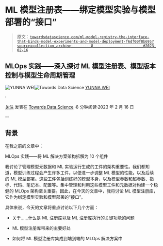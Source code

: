 # ML 模型注册表——绑定模型实验与模型部署的“接口”

> 原文：[`towardsdatascience.com/ml-model-registry-the-interface-that-binds-model-experiments-and-model-deployment-f6df00f0b695?source=collection_archive---------8-----------------------#2023-02-16`](https://towardsdatascience.com/ml-model-registry-the-interface-that-binds-model-experiments-and-model-deployment-f6df00f0b695?source=collection_archive---------8-----------------------#2023-02-16)

## MLOps 实践——深入探讨 ML 模型注册表、模型版本控制与模型生命周期管理

[](https://medium.com/@weiyunna91?source=post_page-----f6df00f0b695--------------------------------)![YUNNA WEI](https://medium.com/@weiyunna91?source=post_page-----f6df00f0b695--------------------------------)[](https://towardsdatascience.com/?source=post_page-----f6df00f0b695--------------------------------)![Towards Data Science](https://towardsdatascience.com/?source=post_page-----f6df00f0b695--------------------------------) [YUNNA WEI](https://medium.com/@weiyunna91?source=post_page-----f6df00f0b695--------------------------------)

·

[关注](https://medium.com/m/signin?actionUrl=https%3A%2F%2Fmedium.com%2F_%2Fsubscribe%2Fuser%2F4b47aa84fc4&operation=register&redirect=https%3A%2F%2Ftowardsdatascience.com%2Fml-model-registry-the-interface-that-binds-model-experiments-and-model-deployment-f6df00f0b695&user=YUNNA+WEI&userId=4b47aa84fc4&source=post_page-4b47aa84fc4----f6df00f0b695---------------------post_header-----------) 发表在 [Towards Data Science](https://towardsdatascience.com/?source=post_page-----f6df00f0b695--------------------------------) ·8 分钟阅读·2023 年 2 月 16 日[](https://medium.com/m/signin?actionUrl=https%3A%2F%2Fmedium.com%2F_%2Fvote%2Ftowards-data-science%2Ff6df00f0b695&operation=register&redirect=https%3A%2F%2Ftowardsdatascience.com%2Fml-model-registry-the-interface-that-binds-model-experiments-and-model-deployment-f6df00f0b695&user=YUNNA+WEI&userId=4b47aa84fc4&source=-----f6df00f0b695---------------------clap_footer-----------)

--

[](https://medium.com/m/signin?actionUrl=https%3A%2F%2Fmedium.com%2F_%2Fbookmark%2Fp%2Ff6df00f0b695&operation=register&redirect=https%3A%2F%2Ftowardsdatascience.com%2Fml-model-registry-the-interface-that-binds-model-experiments-and-model-deployment-f6df00f0b695&source=-----f6df00f0b695---------------------bookmark_footer-----------)

## **背景**

在我之前的文章中：

MLOps 实践——将 ML 解决方案架构拆解为 10 个组件

我讨论了管理模型元数据和 ML 实验运行生成的工件的架构重要性。我们都知道，模型训练过程会产生许多工件，以便进一步调整 ML 模型的性能，以及后续的 ML 模型部署。这些工件包括训练好的模型本身，以及模型参数和超参数、指标、代码、笔记本、配置等。集中管理和利用这些模型工件和元数据对构建一个稳健的 MLOps 架构至关重要。因此，在今天的文章中，我将讨论 ML 模型注册库，它作为绑定模型实验和模型部署的“接口”。

具体来说，今天的文章将重点讨论以下几个方面：

+   关于……什么是 ML 注册库以及 ML 注册库执行的关键功能的问题

+   ML 模型注册库带来的主要好处

+   如何将 ML 模型注册库集成到端到端的 MLOps 解决方案中
